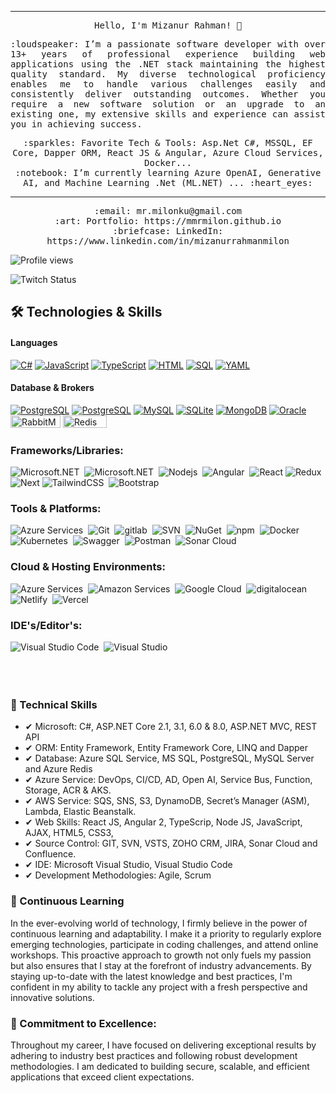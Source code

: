 <!--<img src="https://raw.github.com/mmrmilon/mmrmilon/master/28690641q4g4f.jpg"/>-->

 <hr></hr>
<p align="center">
  <samp>
    Hello, I'm Mizanur Rahman! 👋 <br>
  </samp>
</p>
<p align="justify">
  <samp>
    :loudspeaker: I’m a passionate software developer with over 13+ years of professional experience building web applications using the .NET stack maintaining the highest quality standard. My diverse technological proficiency enables me to handle various challenges easily and consistently deliver outstanding outcomes. Whether you require a new software solution or an upgrade to an existing one, my extensive skills and experience can assist you in achieving success.
  </samp>
</p>
<p align="center">
  <samp>
    :sparkles: Favorite Tech & Tools: Asp.Net C#, MSSQL, EF Core, Dapper ORM, React JS & Angular, Azure Cloud Services, Docker... <br>
    :notebook: I’m currently learning  Azure OpenAI, Generative AI, and Machine Learning .Net (ML.NET) ... :heart_eyes:  <br>
  </samp>
</p>
<hr></hr>
<p align="center">
  <samp>   
    :email:	mr.milonku@gmail.com <br>
    :art: Portfolio: https://mmrmilon.github.io <br>
    :briefcase: LinkedIn: https://www.linkedin.com/in/mizanurrahmanmilon <br>
  </samp>
</p>

![Profile views](https://komarev.com/ghpvc/?username=mmrmilon&style=for-the-badge)
<br>

<div align="left">
  <img alt="Twitch Status" src="https://img.shields.io/twitch/status/mrdebfx?logo=Twitch&style=for-the-badge">
</div>

## 🛠️ Technologies & Skills

#### Languages 
<p>
    <a href="#"><img alt="C#" src="https://custom-icon-badges.demolab.com/badge/C%23-68217A.svg?logo=cs2&logoColor=white"></a>   
    <a href="#"><img alt="JavaScript" src="https://img.shields.io/badge/JavaScript-F7DF1E.svg?logo=javascript&logoColor=black"></a>
    <a href="#"><img alt="TypeScript" src="https://img.shields.io/badge/TypeScript-007ACC.svg?logo=typescript&logoColor=white"></a>
    <a href="#"><img alt="HTML" src="https://img.shields.io/badge/HTML-E34F26.svg?logo=html5&logoColor=white"></a>
    <a href="#"><img alt="SQL" src="https://custom-icon-badges.herokuapp.com/badge/SQL-025E8C.svg?logo=database&logoColor=white"></a>
    <a href="#"><img alt="YAML" src="https://img.shields.io/badge/YAML-CB171E?logo=yaml&logoColor=fff"></a>
</p>


#### Database & Brokers  
<p>
  <a href="#"><img alt="PostgreSQL" src ="https://img.shields.io/badge/Microsoft%20SQL%20Sever-CC2927?logo=microsoft%20sql%20server&logoColor=white"></a>
  <a href="#"><img alt="PostgreSQL" src ="https://img.shields.io/badge/PostgreSQL-316192.svg?logo=postgresql&logoColor=white"></a>
  <a href="#"><img alt="MySQL" src="https://img.shields.io/badge/MySQL-00f.svg?logo=mysql&logoColor=white"></a>
  <a href="#"><img alt="SQLite" src ="https://img.shields.io/badge/SQLite-07405e.svg?logo=sqlite&logoColor=white"></a>
  <a href="#"><img alt="MongoDB" src ="https://img.shields.io/badge/MongoDB-4ea94b.svg?logo=mongodb&logoColor=white"></a>
  <a href="#"><img alt="Oracle" src ="https://img.shields.io/badge/Oracle-F00000.svg?logo=oracle&logoColor=white"></a>
  <a href="#"><img alt="RabbitMQ" src="https://img.shields.io/badge/rabbitmq-%23FF6600.svg?&style=for-the-badge&logo=rabbitmq&logoColor=white" width="80" height="20"></a>
  <a href="#"><img alt="Redis" src="https://img.shields.io/badge/redis-%23DD0031.svg?&style=for-the-badge&logo=redis&logoColor=white" width="70" height="20"></a>
</p>

### Frameworks/Libraries: 
<div>
 <img src="https://img.shields.io/badge/Microsoft.NET-512BD4" title="Microsoft.NET" alt="Microsoft.NET"/>&nbsp;
 <img src="https://img.shields.io/badge/-.NET%20Core-blueviolet" title="Microsoft.NET" alt="Microsoft.NET"/>&nbsp;
 <img src="https://img.shields.io/badge/Node.js-6DA55F?logo=node.js&logoColor=white" title="Nodejs" alt="Nodejs"/>&nbsp;
 <img src="https://img.shields.io/badge/Angular-%23DD0031.svg?logo=angular&logoColor=white" title="Angular" alt="Angular"/>&nbsp;
 <img src="https://img.shields.io/badge/React-%2320232a.svg?logo=react&logoColor=%2361DAFB" title="React" alt="React"/>
 <img src="https://img.shields.io/badge/Redux-764ABC?logo=redux&logoColor=fff" title="Redux" alt="Redux"/>
 <img src="https://img.shields.io/badge/Next.js-black?logo=next.js&logoColor=white" title="Next" alt="Next"/>
 <img src="https://img.shields.io/badge/Tailwind%20CSS-%2338B2AC.svg?logo=tailwind-css&logoColor=white" title="TailwindCSS" alt="TailwindCSS" />&nbsp;
 <img src="https://img.shields.io/badge/Bootstrap-7952B3?logo=bootstrap&logoColor=fff" title="Bootstrap" alt="Bootstrap" />&nbsp;
</div>

### Tools & Platforms: 
<div>
 <img src="https://custom-icon-badges.demolab.com/badge/Azure%20Devops-0089D6?logo=msazure&logoColor=white" title="Azure Services" alt="Azure Services"/>&nbsp;
 <img src="https://img.shields.io/badge/Git-F05032?logo=git&logoColor=fff" title="Git" alt="Git"/>&nbsp;
 <img src="https://img.shields.io/badge/GitLab-FC6D26?logo=gitlab&logoColor=fff" title="gitlab" alt="gitlab"/>&nbsp;
 <img src="https://img.shields.io/badge/Subversion-809CC9?logo=subversion&logoColor=fff" title="SVN" alt="SVN"/>&nbsp;
 <img src="https://img.shields.io/badge/NuGet-004880?logo=nuget&logoColor=fff" title="NuGet" alt="NuGet"/>&nbsp;
 <img src="https://img.shields.io/badge/npm-CB3837?logo=npm&logoColor=fff" title="npm" alt="npm"/>&nbsp;
 <img src="https://img.shields.io/badge/Docker-2496ED?logo=docker&logoColor=fff" title="Docker" alt="Docker"/>&nbsp;
 <img src="https://img.shields.io/badge/Kubernetes-326CE5?logo=kubernetes&logoColor=fff" title="Kubernetes" alt="Kubernetes"/>&nbsp;
 <img src="https://img.shields.io/badge/-Swagger-85EA2D?style=flat&logo=swagger&logoColor=white" title="Swagger" alt="Swagger"/>&nbsp;
 <img src="https://img.shields.io/badge/-Postman-FF6C37?style=flat&logo=postman&logoColor=white" title="Postman" alt="Postman"/>&nbsp;
 <img src="https://img.shields.io/badge/SonarCloud-F3702A?logo=sonarcloud&logoColor=fff" title="Sonar Cloud" alt="Sonar Cloud"/>&nbsp;
</div>

### Cloud & Hosting Environments: 
<div>
 <img src="https://custom-icon-badges.demolab.com/badge/Microsoft%20Azure-0089D6?logo=msazure&logoColor=white" title="Azure Services" alt="Azure Services"/>&nbsp;
 <img src="https://img.shields.io/badge/AWS-%23FF9900.svg?logo=amazon-web-services&logoColor=white" title="Amazon Services" alt="Amazon Services"/>&nbsp;
 <img src="https://img.shields.io/badge/GoogleCloud-%234285F4.svg?logo=google-cloud&logoColor=white" title="Google Cloud" alt="Google Cloud"/>&nbsp;
 <img src="https://img.shields.io/badge/DigitalOcean-%230167ff.svg?logo=digitalOcean&logoColor=white" title="digitalocean" alt="digitalocean"/>&nbsp;
 <img src="https://img.shields.io/badge/netlify-%23000000.svg?logo=netlify&logoColor=#00C7B7" title="Netlify" alt="Netlify"/>&nbsp;
 <img src="https://img.shields.io/badge/Vercel-%23000000.svg?logo=vercel&logoColor=white" title="Vercel" alt="Vercel"/>&nbsp;
</div>

### IDE's/Editor's: 
<div>
 <img src="https://img.shields.io/badge/Visual%20Studio%20Code-0078d7.svg?logo=visual-studio-code&logoColor=white" title="Visual Studio Code" alt="Visual Studio Code" />&nbsp;
 <img src="https://img.shields.io/badge/Visual%20Studio-5C2D91.svg?logo=visual-studio&logoColor=white" title="Visual Studio" alt="Visual Studio" />&nbsp;
</div>
<br><br><br>

### 💼 Technical Skills
- ✔ Microsoft: C#, ASP.NET Core 2.1, 3.1, 6.0 & 8.0, ASP.NET MVC, REST API
- ✔ ORM: Entity Framework, Entity Framework Core, LINQ and Dapper
- ✔ Database: Azure SQL Service, MS SQL, PostgreSQL, MySQL Server and Azure Redis
- ✔ Azure Service: DevOps, CI/CD, AD, Open AI, Service Bus, Function, Storage, ACR & AKS.
- ✔ AWS Service: SQS, SNS, S3, DynamoDB, Secret’s Manager (ASM), Lambda, Elastic Beanstalk.
- ✔ Web Skills: React JS, Angular 2, TypeScrip, Node JS, JavaScript, AJAX, HTML5, CSS3,
- ✔ Source Control: GIT, SVN, VSTS, ZOHO CRM, JIRA, Sonar Cloud and Confluence.
- ✔ IDE: Microsoft Visual Studio, Visual Studio Code
- ✔ Development Methodologies: Agile, Scrum

### 🌱 Continuous Learning
In the ever-evolving world of technology, I firmly believe in the power of continuous learning and adaptability. I make it a priority to regularly explore emerging technologies, participate in coding challenges, and attend online workshops. This proactive approach to growth not only fuels my passion but also ensures that I stay at the forefront of industry advancements. By staying up-to-date with the latest knowledge and best practices, I'm confident in my ability to tackle any project with a fresh perspective and innovative solutions.

### 🤝 Commitment to Excellence:
Throughout my career, I have focused on delivering exceptional results by adhering to industry best practices and following robust development methodologies. I am dedicated to building secure, scalable, and efficient applications that exceed client expectations.



